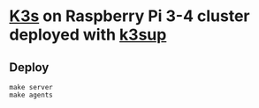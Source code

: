 # [K3s](https://github.com/rancher/k3s) on Raspberry Pi 3-4 cluster deployed with [k3sup](https://github.com/alexellis/k3sup)

## Deploy

```
make server
make agents
```

